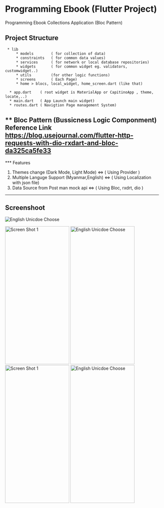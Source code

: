# Programming Ebook (Flutter Project)

Programming Ebook Collections Application (Bloc Pattern)


Project Structure
--------

     * lib
         * models        ( for collection of data)
         * constraints   ( for common data values)
         * services      ( for network or local database repositories)
         * widgets       ( for common widget eg. validators, customwidget..)
         * utils         (for other logic functions)
         * screens       ( Each Page)
         * home > blocs, local_widget, home_screen.dart (like that)
       
      * app.dart    ( root widget is MaterialApp or CapitinoApp , theme, locate,..)
      * main.dart   ( App Launch main widget)
      * routes.dart ( Navigtion Page management System)
  
    
    
 ** Bloc Pattern (Bussicness Logic Componment)
 Reference Link   https://blog.usejournal.com/flutter-http-requests-with-dio-rxdart-and-bloc-da325ca5fe33
 ----
 
 *** Features
 1. Themes change (Dark Mode, Light Mode)          <=>   ( Using Provider )
 2. Multiple Languge Support (Myanmar,English)     <=>   ( Using Localization with json file)
 3. Data Source from Post man mock api             <=>   ( Using Bloc, rxdrt, dio )
 ----
  
Screenshoot
--------
  <img alt="English Unicdoe Choose" src="https://github.com/dev-mgkaung/Knowledge-NoteList/blob/gh-page/maxresdefault.jpg" />
  
  <img alt="Screen Shot 1" src="https://github.com/dev-mgkaung/Knowledge-NoteList/blob/gh-page/one.jpg" width=210 height=450 />  <img alt="English Unicdoe Choose" src="https://github.com/dev-mgkaung/Knowledge-NoteList/blob/gh-page/two.jpg" width=210 height=450 /> <img alt="Screen Shot 1" src="https://github.com/dev-mgkaung/Knowledge-NoteList/blob/gh-page/three.jpg" width=210 height=450 />  <img alt="English Unicdoe Choose" src="https://github.com/dev-mgkaung/Knowledge-NoteList/blob/gh-page/five.jpg" width=210 height=450 />


